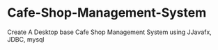 # Cafe-Shop-Management-System
Create A Desktop base Cafe Shop Management System using JJavafx, JDBC, mysql
